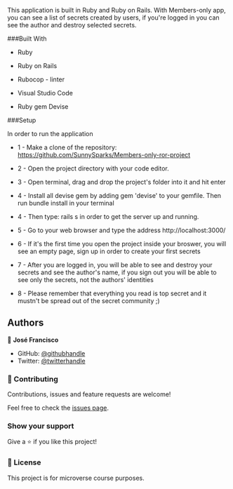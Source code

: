 This application is built in Ruby and Ruby on Rails. With Members-only app, you can see a list of secrets created by users, if you're logged in you can see the author and destroy selected secrets.

###Built With

* Ruby

* Ruby on Rails

* Rubocop - linter

* Visual Studio Code

* Ruby gem Devise
  
###Setup

In order to run the application 

* 1 - Make a clone of the repository: https://github.com/SunnySparks/Members-only-ror-project
* 2 - Open the project directory with your code editor.
* 3 - Open terminal, drag and drop the project's folder into it and hit enter
* 4 - Install all devise gem by adding gem 'devise' to your gemfile. Then run bundle install in your terminal
* 4 - Then type: rails s in order to get the server up and running.
* 5 - Go to your web browser and type the address http://localhost:3000/
* 6 - If it's the first time you open the project inside your broswer, you will see an empty page, sign up in order to create your first secrets
  
* 7 - After you are logged in, you will be able to see and destroy your secrets and see the author's name, if you sign out you will be able to see only the secrets, not the authors' identities
* 8 - Please remember that everything you read is top secret and it mustn't be spread out of the secret community ;)


## Authors

👤 **José Francisco**

- GitHub: [@githubhandle](https://github.com/SunnySparks)
- Twitter: [@twitterhandle](https://twitter.com/JosFranT6)



### 🤝 Contributing

Contributions, issues and feature requests are welcome!

Feel free to check the [issues page](issues/).

### Show your support

Give a ⭐️ if you like this project!


### 📝 License

This project is for microverse course purposes.